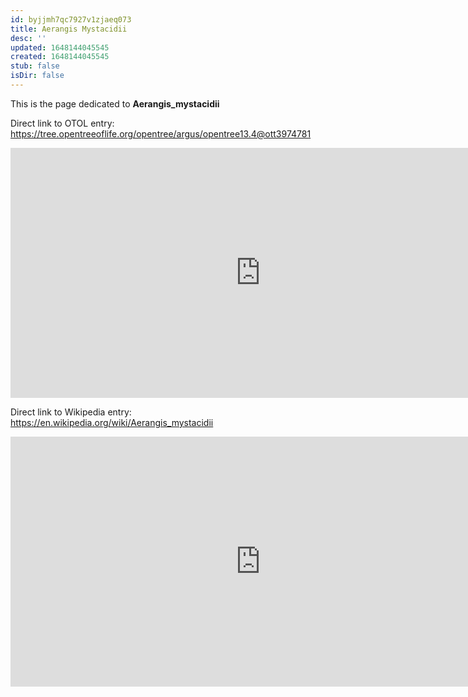 ```yaml
---
id: byjjmh7qc7927v1zjaeq073
title: Aerangis Mystacidii
desc: ''
updated: 1648144045545
created: 1648144045545
stub: false
isDir: false
---
```

This is the page dedicated to **Aerangis_mystacidii**


Direct link to OTOL entry: https://tree.opentreeoflife.org/opentree/argus/opentree13.4@ott3974781



<html>
    <body>
    <iframe src="https://tree.opentreeoflife.org/opentree/argus/opentree13.4@ott3974781"
    width="800" height="400" frameborder="0" allowfullscreen> </iframe>
    </body>
</html>
    


Direct link to Wikipedia entry: https://en.wikipedia.org/wiki/Aerangis_mystacidii



<html>
    <body>
    <iframe src="https://en.wikipedia.org/wiki/Aerangis_mystacidii"
    width="800" height="400" frameborder="0" allowfullscreen> </iframe>
    </body>
</html>
    
